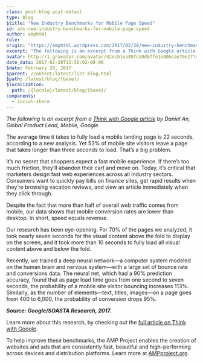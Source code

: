 ```yaml
---
class: post-blog post-detail
type: Blog
$title: "New Industry Benchmarks for Mobile Page Speed"
id: ads-new-industry-benchmarks-for-mobile-page-speed
author: amphtml
role: 
origin: "https://amphtml.wordpress.com/2017/02/28/new-industry-benchmarks-for-mobile-page-speed/amp/"
excerpt: "The following is an excerpt from a Think with Google article by Daniel An, Global Product Lead, Mobile, Google. The average time it takes to fully load a mobile landing page is 22 seconds, according to a new analysis. Yet 53% of mobile site visitors leave a page that takes longer than three seconds to load. That&#8217;s [&#8230;]"
avatar: http://1.gravatar.com/avatar/42ecb1ea497ca9d0ffe1e406cae70e27?s=96&d=identicon&r=G
date_data: 2017-02-28T13:56:02-08:00
$date: February 28, 2017
$parent: /content/latest/list-blog.html
$path: /latest/blog/{base}/
$localization:
  path: /{locale}/latest/blog/{base}/
components:
  - social-share
---
```


<div class="amp-wp-article-content">
<p><em>The following is an excerpt from a <a href="https://www.thinkwithgoogle.com/articles/mobile-page-speed-new-industry-benchmarks.html" target="_blank">Think with Google article</a> by Daniel An, Global Product Lead, Mobile, Google.</em></p>
<p>The average time it takes to fully load a mobile landing page is 22 seconds, according to a new analysis. Yet 53% of mobile site visitors leave a page that takes longer than three seconds to load. That&#8217;s a big problem.</p>
<p>It&#8217;s no secret that shoppers expect a fast mobile experience. If there&#8217;s too much friction, they&#8217;ll abandon their cart and move on. Today, it&#8217;s critical that marketers design fast web experiences across all industry sectors. Consumers want to quickly pay bills on finance sites, get rapid results when they&#8217;re browsing vacation reviews, and view an article immediately when they click through.</p>
<p>Despite the fact that more than half of overall web traffic comes from mobile, our data shows that mobile conversion rates are lower than desktop. In short, speed equals revenue.</p>
<div>
<p>Our research has been eye-opening. For 70% of the pages we analyzed, it took nearly seven seconds for the visual content above the fold to display on the screen, and it took more than 10 seconds to fully load all visual content above and below the fold.</p>
<p>Recently, we trained a deep neural network—a computer system modeled on the human brain and nervous system—with a large set of bounce rate and conversions data. The neural net, which had a 90% prediction accuracy, found that as page load time goes from one second to seven seconds, the probability of a mobile site visitor bouncing increases 113%. Similarly, as the number of elements—text, titles, images—on a page goes from 400 to 6,000, the probability of conversion drops 95%.</p>
</div>
<div></div>
<div><div class="wp-image  size-full wp-image-1141 aligncenter"><amp-img layout='responsive' width="1000" height="698" src="https://amphtml.files.wordpress.com/2017/02/think-w-google.png?w=660" srcset="https://amphtml.files.wordpress.com/2017/02/think-w-google.png?w=660 660w, https://amphtml.files.wordpress.com/2017/02/think-w-google.png?w=150 150w, https://amphtml.files.wordpress.com/2017/02/think-w-google.png?w=300 300w, https://amphtml.files.wordpress.com/2017/02/think-w-google.png?w=768 768w, https://amphtml.files.wordpress.com/2017/02/think-w-google.png 1000w" sizes="(max-width: 660px) 100vw, 660px"></amp-img></div>
<p><em><strong>Source: Google/SOASTA Research, 2017.</strong></em></p>
<p>Learn more about this research, by checking out the <a href="https://www.thinkwithgoogle.com/articles/mobile-page-speed-new-industry-benchmarks.html">full article on Think with Google</a>.</p>
<p>To help improve these benchmarks, the AMP Project enables the creation of websites and ads that are consistently fast, beautiful and high-performing across devices and distribution platforms. Learn more at <a href="http://ampproject.org">AMPproject.org</a>.</p>
<div></div>
<div class="yj6qo ajU"></div><br />  
</div>

